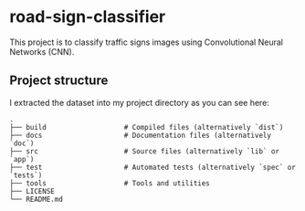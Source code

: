 # road-sign-classifier
This project is to classify traffic signs images using Convolutional Neural Networks (CNN).

## **Project structure**

I extracted the dataset into my project directory as you can see here:

    .
    ├── build                   # Compiled files (alternatively `dist`)
    ├── docs                    # Documentation files (alternatively `doc`)
    ├── src                     # Source files (alternatively `lib` or `app`)
    ├── test                    # Automated tests (alternatively `spec` or `tests`)
    ├── tools                   # Tools and utilities
    ├── LICENSE
    └── README.md

 



